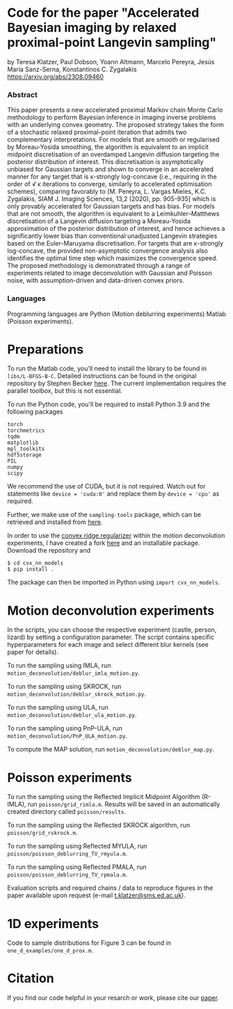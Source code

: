 # Code for the paper "Accelerated Bayesian imaging by relaxed proximal-point Langevin sampling"
by Teresa Klatzer, Paul Dobson, Yoann Altmann, Marcelo Pereyra, Jesús María Sanz-Serna, Konstantinos C. Zygalakis
https://arxiv.org/abs/2308.09460

### Abstract
This paper presents a new accelerated proximal Markov chain Monte Carlo methodology to perform Bayesian inference in imaging inverse problems with an underlying convex geometry. The proposed strategy takes the form of a stochastic relaxed proximal-point iteration that admits two complementary interpretations. For models that are smooth or regularised by Moreau-Yosida smoothing,
the algorithm is equivalent to an implicit midpoint discretisation of an overdamped Langevin diffusion targeting the posterior distribution of interest. This discretisation is asymptotically unbiased for
Gaussian targets and shown to converge in an accelerated manner for any target that is κ-strongly
log-concave (i.e., requiring in the order of √
κ iterations to converge, similarly to accelerated optimisation schemes), comparing favorably to [M. Pereyra, L. Vargas Mieles, K.C. Zygalakis, SIAM
J. Imaging Sciences, 13,2 (2020), pp. 905-935] which is only provably accelerated for Gaussian
targets and has bias. For models that are not smooth, the algorithm is equivalent to a Leimkuhler–Matthews discretisation of a Langevin diffusion targeting a Moreau-Yosida approximation of the
posterior distribution of interest, and hence achieves a significantly lower bias than conventional
unadjusted Langevin strategies based on the Euler-Maruyama discretisation. For targets that are
κ-strongly log-concave, the provided non-asymptotic convergence analysis also identifies the optimal time step which maximizes the convergence speed. The proposed methodology is demonstrated
through a range of experiments related to image deconvolution with Gaussian and Poisson noise,
with assumption-driven and data-driven convex priors. 

### Languages
Programming languages are Python (Motion deblurring experiments) Matlab (Poisson experiments).

# Preparations

To run the Matlab code, you'll need to install the library to be found in ```libs/L-BFGS-B-C```. Detailed instructions can be found in the original repository by Stephen Becker [here](https://github.com/stephenbeckr/L-BFGS-B-C). The current implementation requires the parallel toolbox, but this is not essential.

To run the Python code, you'll be required to install Python 3.9 and the following packages

```
torch
torchmetrics
tqdm
matplotlib
mpl_toolkits
hdf5storage
PIL
numpy
scipy
```

We recommend the use of CUDA, but it is not required. Watch out for statements like ```device = 'cuda:0'``` and replace them by ```device = 'cpu'``` as required.

Further, we make use of the ```sampling-tools``` package, which can be retrieved and installed from [here](https://github.com/MI2G/sampling-tutorials).

In order to use the [convex ridge regularizer](https://github.com/axgoujon/convex_ridge_regularizers) within the motion deconvolution experiments, I have created a fork [here](https://github.com/axgoujon/convex_ridge_regularizers) and an installable package.
Download the repository and 
```
$ cd cvx_nn_models
$ pip install .
```
The package can then be imported in Python using ```import cvx_nn_models```.


# Motion deconvolution experiments

In the scripts, you can choose the respective experiment (castle, person, lizard) by setting a configuration parameter. The script contains specific hyperparameters for each image and select different blur kernels (see paper for details).

To run the sampling using IMLA, run ```motion_deconvolution/deblur_imla_motion.py```.

To run the sampling using SKROCK, run ```motion_deconvolution/deblur_skrock_motion.py```.

To run the sampling using ULA, run ```motion_deconvolution/deblur_ula_motion.py```.

To run the sampling using PnP-ULA, run ```motion_deconvolution/PnP_ULA_motion.py```.

To compute the MAP solution, run ```motion_deconvolution/deblur_map.py```.



# Poisson experiments
To run the sampling using the Reflected Implicit Midpoint Algorithm (R-IMLA), run ```poisson/grid_rimla.m```. Results will be saved in an automatically created directory called ```poisson/results```.

To run the sampling using the Reflected SKROCK algorithm, run ```poisson/grid_rskrock.m```. 

To run the sampling using Reflected MYULA, run ```poisson/poisson_deblurring_TV_rmyula.m```.

To run the sampling using Reflected PMALA, run ```poisson/poisson_deblurring_TV_rpmala.m```.

Evaluation scripts and required chains / data to reproduce figures in the paper available upon request (e-mail t.klatzer@sms.ed.ac.uk).

# 1D experiments

Code to sample distributions for Figure 3 can be found in ```one_d_examples/one_d_prox.m```.

# Citation

If you find our code helpful in your resarch or work, please cite our [paper](https://arxiv.org/abs/2308.09460).
